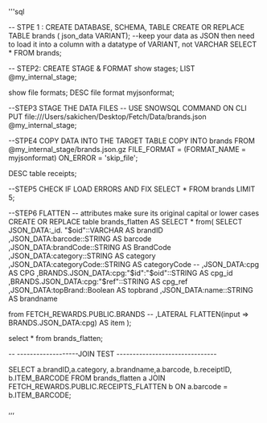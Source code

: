 '''sql

-- STPE 1 : CREATE DATABASE, SCHEMA, TABLE 
CREATE OR REPLACE  TABLE brands (
  json_data VARIANT);
  --keep your data as JSON then need to load it into a column with a datatype of VARIANT, not VARCHAR 
SELECT * FROM brands;

-- STEP2: CREATE STAGE & FORMAT
show stages;
LIST @my_internal_stage;

show file formats;
DESC file format myjsonformat;


--STEP3  STAGE THE DATA FILES 
-- USE SNOWSQL COMMAND ON CLI
PUT file:///Users/sakichen/Desktop/Fetch/Data/brands.json @my_internal_stage;

--STPE4 COPY DATA INTO THE TARGET TABLE
  COPY INTO brands
  FROM @my_internal_stage/brands.json.gz
  FILE_FORMAT = (FORMAT_NAME = myjsonformat)
  ON_ERROR = 'skip_file';

  DESC table receipts;

--STEP5 CHECK IF LOAD ERRORS AND FIX 
SELECT * FROM brands LIMIT 5;


--STEP6 FLATTEN
--   attributes make sure its original capital or lower cases 
CREATE OR REPLACE table brands_flatten 
AS SELECT *
from(
 SELECT 
    JSON_DATA:_id.     "$oid"::VARCHAR AS brandID
    ,JSON_DATA:barcode::STRING AS barcode   
    ,JSON_DATA:brandCode::STRING AS BrandCode
    ,JSON_DATA:category::STRING AS category
    ,JSON_DATA:categoryCode::STRING AS categoryCode
    -- ,JSON_DATA:cpg AS CPG
    ,BRANDS.JSON_DATA:cpg:"$id":"$oid"::STRING AS cpg_id
    ,BRANDS.JSON_DATA:cpg:"$ref"::STRING AS cpg_ref
    ,JSON_DATA:topBrand::Boolean AS topbrand
    ,JSON_DATA:name::STRING AS brandname

from FETCH_REWARDS.PUBLIC.BRANDS
-- ,LATERAL FLATTEN(input => BRANDS.JSON_DATA:cpg) AS item
);


select * from brands_flatten; 


-- -------------------JOIN TEST -------------------------------

SELECT a.brandID,a.category, a.brandname,a.barcode, b.receiptID, b.ITEM_BARCODE
FROM brands_flatten a 
JOIN FETCH_REWARDS.PUBLIC.RECEIPTS_FLATTEN b 
ON a.barcode = b.ITEM_BARCODE;

,,,
